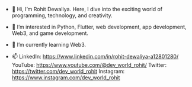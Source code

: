 - 👋 Hi, I’m Rohit Dewaliya. Here, I dive into the exciting world of programming, technology, and creativity.
- 👀 I’m interested in Python, Flutter, web development, app development, Web3, and game development.
- 🌱 I’m currently learning Web3.

- 📫 LinkedIn: https://www.linkedin.com/in/rohit-dewaliya-a12801280/
     YouTube: https://www.youtube.com/@dev_world_rohit/
  Twitter: https://twitter.com/dev_world_rohit
Instagram: https://www.instagram.com/dev_world_rohit
